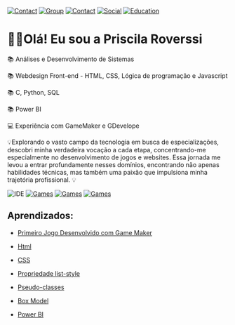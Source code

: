 [![Contact](https://img.shields.io/badge/WhatsApp-25D366?style=for-the-badge&logo=whatsapp&logoColor=white)](https://wa.me/+5519996551364/?)
[![Group](https://img.shields.io/badge/Zoom-2D8CFF?style=for-the-badge&logo=zoom&logoColor=white)](https://us05web.zoom.us/j/6533720954?pwd=D3DmI2Ez3b0ePr6Ao7RecYK2I4EdbQ.1)
[![Contact](https://img.shields.io/badge/Gmail-D14836?style=for-the-badge&logo=gmail&logoColor=white)](https://priscilaroverssi01@gmail.com)
[![Social](https://img.shields.io/badge/LinkedIn-0077B5?style=for-the-badge&logo=linkedin&logoColor=white)](https://www.linkedin.com/in/priscila-roverssi-529756156)
[![Education](https://img.shields.io/badge/Udemy-EC5252?style=for-the-badge&logo=Udemy&logoColor=white)](https://www.udemy.com/user/priscila-roverssi/?key=subscribed_courses&wishlisted_courses=1&subscribed_courses=1)

<h1>🙋‍♀️Olá! Eu sou a Priscila Roverssi</h1>
<p></p>📚 Análises e Desenvolvimento de Sistemas</p>
<p>📚 Webdesign Front-end - HTML, CSS, Lógica de programação e Javascript</p>
<p>📚 C, Python, SQL</p>
<p>📚 Power BI</p>
<p>💻 Experiência com GameMaker e GDevelope</p>

<p>💡Explorando o vasto campo da tecnologia em busca de especializações, descobri minha verdadeira vocação a cada etapa, concentrando-me especialmente no desenvolvimento de jogos e websites.
  Essa jornada me levou a entrar profundamente nesses domínios, encontrando não apenas habilidades técnicas, mas também uma paixão que impulsiona minha trajetória profissional. 💡</p>

![IDE](https://img.shields.io/badge/Visual_Studio_Code-0078D4?style=for-the-badge&logo=visual%20studio%20code&logoColor=white)
[![Games](https://img.shields.io/badge/Steam-000000?style=for-the-badge&logo=steam&logoColor=white)](https://steamcommunity.com/profiles/76561199581582352/)
[![Games](https://img.shields.io/badge/PlayStation-003791?style=for-the-badge&logo=playstation&logoColor=white)](https://library.playstation.com/recently-played)
[![Games](https://img.shields.io/badge/website-000000?style=for-the-badge&logo=About.me&logoColor=white)](https://gx.games/studios/112c2972-0263-4f57-8e71-db3144550605/)

<h2>Aprendizados:</h2>

<ul>
<li><p><a href="https://www.linkedin.com/posts/priscila-roverssi-529756156_desenvolvimentodegames-gamemaker-jogos2d-activity-7134351345137926144-JAQB?utm_source=share&utm_medium=member_desktop">Primeiro Jogo Desenvolvido com Game Maker</a></p></li>
<li><p><a href="https://www.linkedin.com/posts/priscila-roverssi-529756156_nos-primeiros-passos-em-html-hypertext-activity-7134914703817883650-_Q16?utm_source=share&utm_medium=member_desktop">Html</a></p></li>
<li><p><a href="https://www.linkedin.com/posts/priscila-roverssi-529756156_estudar-sobre-css-cascading-style-sheets-activity-7136048646038446080-EtUU?utm_source=share&utm_medium=member_desktop">CSS</a></p></li>
<li><p><a href="https://www.linkedin.com/posts/priscila-roverssi-529756156_a-propriedade-list-style-%C3%A9-usada-em-css-para-activity-7140727376665124864-ekwu?utm_source=share&utm_medium=member_desktop"> Propriedade list-style</a></p></li>
<li><p><a href="https://www.linkedin.com/posts/priscila-roverssi-529756156_pseudo-classes-s%C3%A3o-seletores-especiais-em-activity-7140739378011684864-Rg5R?utm_source=share&utm_medium=member_desktop">Pseudo-classes</a></p></li>
<li><p><a href="https://www.linkedin.com/posts/priscila-roverssi-529756156_cada-novo-aprendizado-%C3%A9-uma-jornada-que-amplia-activity-7140740521026633729-mBvr?utm_source=share&utm_medium=member_desktop">Box Model</a></p></li>
<li><p><a href="https://www.linkedin.com/posts/priscila-roverssi-529756156_explorar-o-power-bi-%C3%A9-uma-experi%C3%AAncia-verdadeiramente-activity-7143627849478971393-LsAw utm_source=share&utm_medium=member_desktop">Power BI</a></p></li>
</ul>

